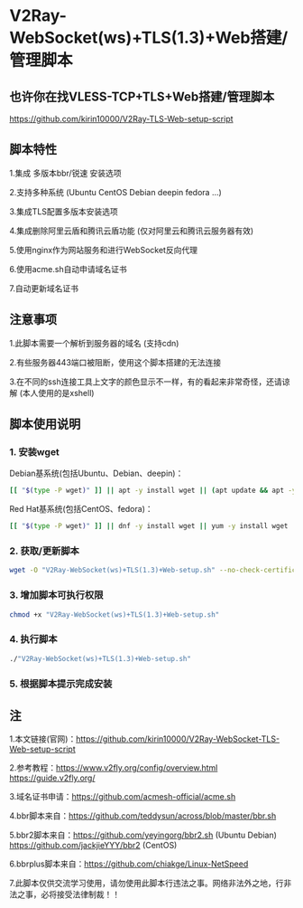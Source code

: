 # V2Ray-WebSocket(ws)+TLS(1.3)+Web搭建/管理脚本
## 也许你在找VLESS-TCP+TLS+Web搭建/管理脚本
https://github.com/kirin10000/V2Ray-TLS-Web-setup-script
## 脚本特性
1.集成 多版本bbr/锐速 安装选项
 
2.支持多种系统 (Ubuntu CentOS Debian deepin fedora ...) 
 
3.集成TLS配置多版本安装选项 
 
4.集成删除阿里云盾和腾讯云盾功能 (仅对阿里云和腾讯云服务器有效)

5.使用nginx作为网站服务和进行WebSocket反向代理

6.使用acme.sh自动申请域名证书

7.自动更新域名证书
## 注意事项
1.此脚本需要一个解析到服务器的域名 (支持cdn)

2.有些服务器443端口被阻断，使用这个脚本搭建的无法连接

3.在不同的ssh连接工具上文字的颜色显示不一样，有的看起来非常奇怪，还请谅解 (本人使用的是xshell)
## 脚本使用说明
### 1. 安装wget
Debian基系统(包括Ubuntu、Debian、deepin)：
```bash
[[ "$(type -P wget)" ]] || apt -y install wget || (apt update && apt -y install wget)
```
Red Hat基系统(包括CentOS、fedora)：
```bash
[[ "$(type -P wget)" ]] || dnf -y install wget || yum -y install wget
```
### 2. 获取/更新脚本
```bash
wget -O "V2Ray-WebSocket(ws)+TLS(1.3)+Web-setup.sh" --no-check-certificate "https://github.com/kirin10000/V2Ray-WebSocket-TLS-Web-setup-script/raw/master/V2Ray-WebSocket(ws)+TLS(1.3)+Web-setup.sh"
```
### 3. 增加脚本可执行权限
```bash
chmod +x "V2Ray-WebSocket(ws)+TLS(1.3)+Web-setup.sh"
```
### 4. 执行脚本
```bash
./"V2Ray-WebSocket(ws)+TLS(1.3)+Web-setup.sh"
```
### 5. 根据脚本提示完成安装
## 注
1.本文链接(官网)：https://github.com/kirin10000/V2Ray-WebSocket-TLS-Web-setup-script

2.参考教程：https://www.v2fly.org/config/overview.html https://guide.v2fly.org/

3.域名证书申请：https://github.com/acmesh-official/acme.sh

4.bbr脚本来自：https://github.com/teddysun/across/blob/master/bbr.sh

5.bbr2脚本来自：https://github.com/yeyingorg/bbr2.sh (Ubuntu Debian) https://github.com/jackjieYYY/bbr2 (CentOS)

6.bbrplus脚本来自：https://github.com/chiakge/Linux-NetSpeed

7.此脚本仅供交流学习使用，请勿使用此脚本行违法之事。网络非法外之地，行非法之事，必将接受法律制裁！！
